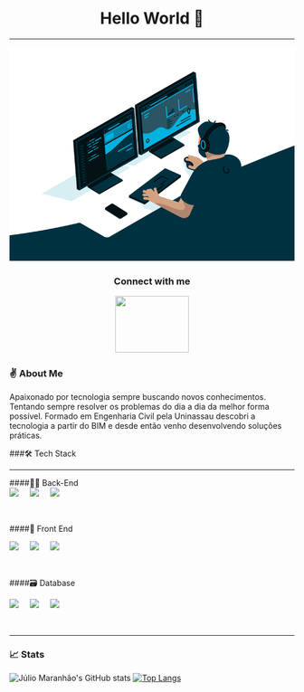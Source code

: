 <center><h1>Hello World 👋</h1></center>
<hr>
<img src="coding.gif">
<h3 align="center">
  Connect with me
</h3>
<div align="center">
<a href="https://www.linkedin.com/in/juliomaranhao/">
<img width="130px" height="100px" src="https://cdn.jsdelivr.net/gh/devicons/devicon/icons/linkedin/linkedin-original-wordmark.svg" />
</a>
</div>

<!-- About Me -->
### ✌ About Me

Apaixonado por tecnologia sempre buscando novos conhecimentos. Tentando sempre resolver os problemas do dia a dia da melhor forma possível. Formado em Engenharia Civil pela Uninassau descobri a tecnologia a partir do BIM e desde então venho desenvolvendo soluções práticas.

<!-- Tech Stack -->
###🛠 Tech Stack
<hr>
####👨‍💻 Back-End
<div style="display: flex; flex-direction: row; gap: 20px">
<img height="50px" src="https://cdn.jsdelivr.net/gh/devicons/devicon/icons/nodejs/nodejs-original.svg" />
<img height="50px" src="https://cdn.jsdelivr.net/gh/devicons/devicon/icons/python/python-original-wordmark.svg" />
<img height="50px" src="https://cdn.jsdelivr.net/gh/devicons/devicon/icons/typescript/typescript-original.svg" />
</div>

####🎨 Front End
<div style="display: flex; flex-direction: row; gap: 20px">
<img height="50px" src="https://cdn.jsdelivr.net/gh/devicons/devicon/icons/html5/html5-original-wordmark.svg" />
<img height="50px" src="https://cdn.jsdelivr.net/gh/devicons/devicon/icons/css3/css3-original-wordmark.svg" />
<img height="50px" src="https://cdn.jsdelivr.net/gh/devicons/devicon/icons/angularjs/angularjs-plain.svg" />
</div>

####🗃 Database
<div style="display: flex; flex-direction: row; gap: 20px">
<img height="50px" src="https://cdn.jsdelivr.net/gh/devicons/devicon/icons/mysql/mysql-original-wordmark.svg" />
<img height="50px" src="https://cdn.jsdelivr.net/gh/devicons/devicon/icons/mongodb/mongodb-original-wordmark.svg" />
<img height="50px" src="https://cdn.jsdelivr.net/gh/devicons/devicon/icons/postgresql/postgresql-original-wordmark.svg" />
</div>

<hr>

<!-- Github stats -->
### 📈 Stats
![Júlio Maranhão's GitHub stats](https://github-readme-stats.vercel.app/api?username=Julio-Maranhao&show_icons=true&theme=tokyonight&count_private=true)
[![Top Langs](https://github-readme-stats.vercel.app/api/top-langs/?username=anuraghazra&theme=tokyonight&layout=compact&count_private=true)](https://github.com/anuraghazra/github-readme-stats)

